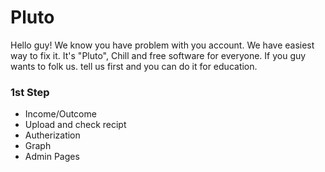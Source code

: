 # Pluto

  Hello guy! We know you have problem with you account. We have easiest way to fix it.
  It's "Pluto", Chill and free software for everyone. If you guy wants to folk us.
  tell us first and you can do it for education.

### 1st Step
 * Income/Outcome
 * Upload and check recipt
 * Autherization
 * Graph
 * Admin Pages
